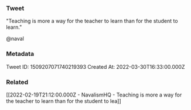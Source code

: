 ### Tweet
"Teaching is more a way for the teacher to learn than for the student to learn."

@naval

### Metadata
Tweet ID: 1509207071740219393
Created At: 2022-03-30T16:33:00.000Z

### Related
[[2022-02-19T21:12:00.000Z - NavalismHQ - Teaching is more a way for the teacher to learn than for the student to lea]]

